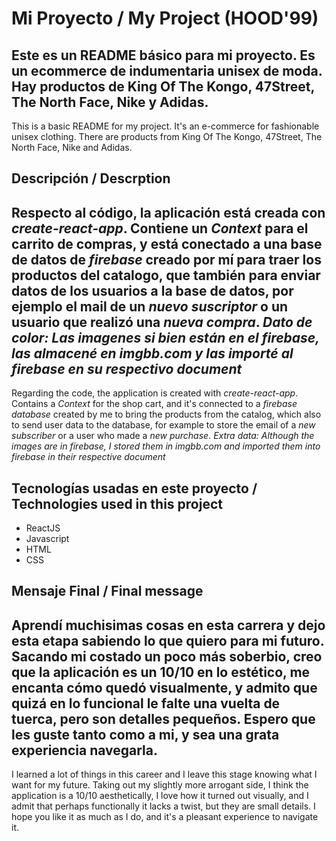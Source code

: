 # Mi Proyecto / My Project (HOOD'99)

Este es un README básico para mi proyecto.
Es un ecommerce de indumentaria unisex de moda.
Hay productos de King Of The Kongo, 47Street, The North Face, Nike y Adidas. 
-
This is a basic README for my project.
It's an e-commerce for fashionable unisex clothing.
There are products from King Of The Kongo, 47Street, The North Face, Nike and Adidas.

## Descripción / Descrption

Respecto al código, la aplicación está creada con *create-react-app*. 
Contiene un *Context* para el carrito de compras, 
y está conectado a una base de datos de *firebase* creado por mí para traer los productos del catalogo, 
que también para enviar datos de los usuarios a la base de datos, por ejemplo el mail de un *nuevo suscriptor* o un usuario que realizó una *nueva compra*.
*Dato de color: Las imagenes si bien están en el firebase, las almacené en imgbb.com y las importé al firebase en su respectivo  document*
-
Regarding the code, the application is created with *create-react-app*.
Contains a *Context* for the shop cart,
and it's connected to a *firebase database* created by me to bring the products from the catalog,
which also to send user data to the database, for example to store the email of a *new subscriber* or a user who made a *new purchase*.
*Extra data: Although the images are in firebase, I stored them in imgbb.com and imported them into firebase in their respective document*

## Tecnologías usadas en este proyecto / Technologies used in this project

* ReactJS
* Javascript
* HTML
* CSS

## Mensaje Final / Final message

Aprendí muchisimas cosas en esta carrera y dejo esta etapa sabiendo lo que quiero para mi futuro.
Sacando mi costado un poco más soberbio, creo que la aplicación es un 10/10 en lo estético, me encanta cómo quedó visualmente, y admito que quizá en lo funcional le falte una vuelta de tuerca, pero son detalles pequeños.
Espero que les guste tanto como a mi, y sea una grata experiencia navegarla.
-
I learned a lot of things in this career and I leave this stage knowing what I want for my future.
Taking out my slightly more arrogant side, I think the application is a 10/10 aesthetically, I love how it turned out visually, and I admit that perhaps functionally it lacks a twist, but they are small details.
I hope you like it as much as I do, and it's a pleasant experience to navigate it.